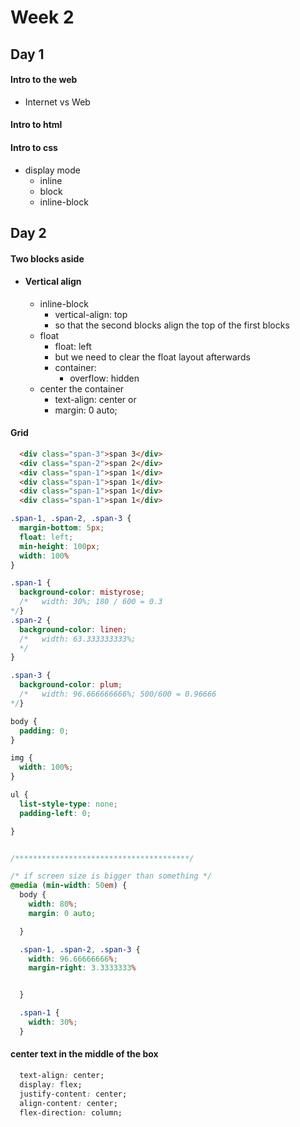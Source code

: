 # Week 2
## Day 1

#### Intro to the web
- Internet vs Web
#### Intro to html
#### Intro to css
- display mode
  - inline
  - block
  - inline-block

## Day 2
#### Two blocks aside
- #### Vertical align
  - inline-block
    - vertical-align: top
    - so that the second blocks align the top of the first blocks
  - float
    - float: left
    - but we need to clear the float layout afterwards
    - container:
      - overflow: hidden
  - center the container
    - text-align: center or
    - margin: 0 auto;

#### Grid
```html
  <div class="span-3">span 3</div>
  <div class="span-2">span 2</div>
  <div class="span-1">span 1</div>
  <div class="span-1">span 1</div>
  <div class="span-1">span 1</div>
  <div class="span-1">span 1</div>
```

```css
.span-1, .span-2, .span-3 {
  margin-bottom: 5px;
  float: left;
  min-height: 100px;
  width: 100%
}

.span-1 {
  background-color: mistyrose;
  /*   width: 30%; 180 / 600 = 0.3
*/}
.span-2 {
  background-color: linen;
  /*   width: 63.333333333%;
  */
}

.span-3 {
  background-color: plum;
  /*   width: 96.666666666%; 500/600 = 0.96666
*/}

body {
  padding: 0;
}

img {
  width: 100%;
}

ul {
  list-style-type: none;
  padding-left: 0;

}


/***************************************/

/* if screen size is bigger than something */
@media (min-width: 50em) {
  body {
    width: 80%;
    margin: 0 auto;

  }

  .span-1, .span-2, .span-3 {
    width: 96.66666666%;
    margin-right: 3.3333333%


  }

  .span-1 {
    width: 30%;
  }
```

#### center text in the middle of the box

```css
  text-align: center;
  display: flex;
  justify-content: center;
  align-content: center;
  flex-direction: column;
```
